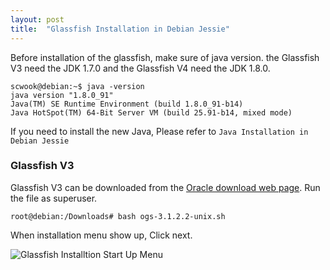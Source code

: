 ```yaml
---
layout: post
title:  "Glassfish Installation in Debian Jessie"
---
```

Before installation of the glassfish, make sure of java version. the Glassfish V3 need the JDK 1.7.0 and the Glassfish V4 need the JDK 1.8.0.

```shell
scwook@debian:~$ java -version
java version "1.8.0_91"
Java(TM) SE Runtime Environment (build 1.8.0_91-b14)
Java HotSpot(TM) 64-Bit Server VM (build 25.91-b14, mixed mode)
```
If you need to install the new Java, Please refer to `Java Installation in Debian Jessie`

### Glassfish V3

Glassfish V3 can be downloaded from the [Oracle download web page](http://www.oracle.com/technetwork/java/javaee/downloads/index.html).
Run the file as superuser.

```shell
root@debian:/Downloads# bash ogs-3.1.2.2-unix.sh
```
When installation menu show up, Click next.

![Glassfish Installtion Start Up Menu]({{site.url}}/images/glassfish_inst_capture_1.png)
